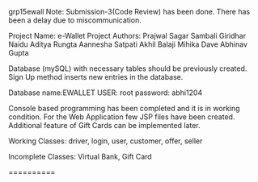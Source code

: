 grp15ewall
Note: Submission-3(Code Review) has been done. There has been a delay due to miscommunication.

Project Name: e-Wallet
Project Authors: 
	Prajwal Sagar 
	Sambali Giridhar Naidu
	Aditya Rungta
	Aannesha Satpati
	Akhil Balaji 
	Mihika Dave 
	Abhinav Gupta
	
Database (mySQL) with necessary tables should be previously created. Sign Up method inserts new entries in the database.

Database name:EWALLET
USER: root
password: abhi1204

Console based programming has been completed and it is in working condition.
For the Web Application few JSP files have been created.
Additional feature of Gift Cards can be implemented later.

Working Classes:
driver, login, user, customer, offer, seller

Incomplete Classes:
Virtual Bank, Gift Card
  

==========
